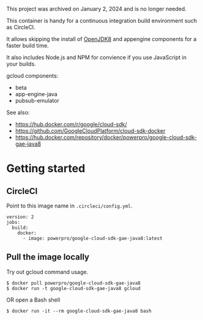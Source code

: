 This project was archived on January 2, 2024 and is no longer needed.

This container is handy for a continuous integration build environment such as CircleCI.

It allows skipping the install of [OpenJDK8](https://openjdk.java.net/projects/jdk8/) and appengine components for a faster build time.

It also includes Node.js and NPM for convience if you use JavaScript in your builds.

gcloud components:
- beta
- app-engine-java
- pubsub-emulator

See also:
- https://hub.docker.com/r/google/cloud-sdk/
- https://github.com/GoogleCloudPlatform/cloud-sdk-docker
- https://hub.docker.com/repository/docker/powerpro/google-cloud-sdk-gae-java8

# Getting started

## CircleCI

Point to this image name in ``.circleci/config.yml``.

```
version: 2
jobs:
  build:
    docker:
      - image: powerpro/google-cloud-sdk-gae-java8:latest
```

## Pull the image locally

Try out gcloud command usage.

```
$ docker pull powerpro/google-cloud-sdk-gae-java8
$ docker run -t google-cloud-sdk-gae-java8 gcloud
```

OR open a Bash shell
```
$ docker run -it --rm google-cloud-sdk-gae-java8 bash
```
